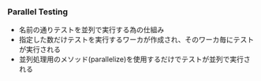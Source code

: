 ### Parallel Testing

* 名前の通りテストを並列で実行する為の仕組み
* 指定した数だけテストを実行するワーカが作成され、そのワーカ毎にテストが実行される
* 並列処理用のメソッド(parallelize)を使用するだけでテストが並列で実行される
